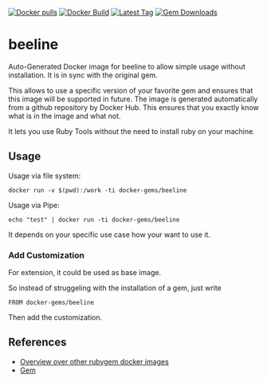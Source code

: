 [![Docker pulls](https://img.shields.io/docker/pulls/rubygem/beeline.svg)](https://hub.docker.com/r/rubygem/beeline/)
[![Docker Build](https://img.shields.io/docker/automated/rubygem/beeline.svg)](https://hub.docker.com/r/rubygem/beeline/)
[![Latest Tag](https://img.shields.io/github/tag/docker-rubygem/beeline.svg)](https://hub.docker.com/r/rubygem/beeline/)
[![Gem Downloads](https://img.shields.io/gem/dt/beeline.svg)](https://rubygems.org/gems/beeline/)
# beeline

Auto-Generated Docker image for beeline to allow simple usage without installation.
It is in sync with the original gem.

This allows to use a specific version of your favorite gem and ensures that this image will be supported in future.
The image is generated automatically from a github repository by Docker Hub.
This ensures that you exactly know what is in the image and what not.

It lets you use Ruby Tools without the need to install ruby on your machine.

## Usage

Usage via file system:

`docker run -v $(pwd):/work -ti docker-gems/beeline`

Usage via Pipe:

`echo "test" | docker run -ti docker-gems/beeline`

It depends on your specific use case how your want to use it.

### Add Customization

For extension, it could be used as base image.

So instead of struggeling with the installation of a gem, just write

`FROM docker-gems/beeline`

Then add the customization.

## References

 - [Overview over other rubygem docker images](https://github.com/thinkbot/docker-rubygem)
 - [Gem](https://rubygems.org/gems/beeline/)
